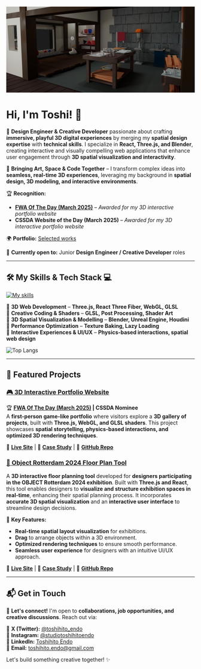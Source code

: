 
![Banner Image](/assets/portfolio-website-banner.jpg)

# Hi, I'm Toshi! 👋

🚀 **Design Engineer & Creative Developer** passionate about crafting **immersive, playful 3D digital experiences** by merging my **spatial design expertise** with **technical skills**. I specialize in **React, Three.js, and Blender**, creating interactive and visually compelling web applications that enhance user engagement through **3D spatial visualization and interactivity**.

🎨 **Bringing Art, Space & Code Together** – I transform complex ideas into **seamless, real-time 3D experiences**, leveraging my background in **spatial design, 3D modeling, and interactive environments**.

🏆 **Recognition:** 
- **[FWA Of The Day (March 2025)](https://thefwa.com/cases/a-3d-game-like-portfolio)** – *Awarded for my 3D interactive portfolio website*
- **CSSDA Website of the Day (March 2025)** – *Awarded for my 3D interactive portfolio website*

🌍 **Portfolio:** [Selected works](https://toshihito-endo.com/works)

💼 **Currently open to:** Junior **Design Engineer / Creative Developer** roles  

---

## 🛠 My Skills & Tech Stack 💻 

[![My skills](https://skillicons.dev/icons?i=html,css,js,react,threejs,tailwind,cpp,blender,unreal,figma,arduino)](https://skillicons.dev)

🔹 **3D Web Development** – **Three.js, React Three Fiber, WebGL, GLSL**  
🔹 **Creative Coding & Shaders** – **GLSL, Post Processing, Shader Art**  
🔹 **3D Spatial Visualization & Modelling** – **Blender, Unreal Engine, Houdini**  
🔹 **Performance Optimization** – **Texture Baking, Lazy Loading**  
🔹 **Interactive Experiences & UI/UX** – **Physics-based interactions, spatial web design**  

![Top Langs](https://github-readme-stats.vercel.app/api/top-langs/?username=gentlehorse&layout=compact&card_width=400) 

---

## 🚀 Featured Projects 

### [🎮 3D Interactive Portfolio Website](https://toshihito-endo.com)
🏆 **[FWA Of The Day (March 2025)](https://thefwa.com/cases/a-3d-game-like-portfolio) | CSSDA Nominee**  
A **first-person game-like portfolio** where visitors explore a **3D gallery of projects**, built with **Three.js, WebGL, and GLSL shaders**. This project showcases **spatial storytelling, physics-based interactions, and optimized 3D rendering techniques**.

🔗 **[Live Site](https://toshihito-endo.com)**  | 📖 **[Case Study](https://toshihito-endo.com/portfolio-website)** | 💾 **[GitHub Repo](https://github.com/GentleHorse/Portfolio)**

### [📐 Object Rotterdam 2024 Floor Plan Tool](https://object-rotterdam-2024-floor-plan.vercel.app/)
A **3D interactive floor planning tool** developed for **designers participating in the OBJECT Rotterdam 2024 exhibition**. Built with **Three.js and React**, this tool enables designers to **visualize and structure exhibition spaces in real-time**, enhancing their spatial planning process. It incorporates **accurate 3D spatial visualization** and an **interactive user interface** to streamline design decisions.

🔹 **Key Features:**
- **Real-time spatial layout visualization** for exhibitions.
- **Drag** to arrange objects within a 3D environment.
- **Optimized rendering techniques** to ensure smooth performance.
- **Seamless user experience** for designers with an intuitive UI/UX approach.

🔗 **[Live Site](https://object-rotterdam-2024-floor-plan.vercel.app/)** | 📖 **[Case Study](https://toshihito-endo.com/object-rotterdam-2024)** | 💾 **[GitHub Repo](https://github.com/GentleHorse/ObjectRotterdam2024FloorPlan)**  

---

## 📬 Get in Touch 

💌 **Let's connect!** I'm open to **collaborations, job opportunities, and creative discussions**. Reach out via:

📌 **X (Twitter):** [@toshihito_endo](https://x.com/toshihito_endo)  
📌 **Instagram:** [@studiotoshihitoendo](https://www.instagram.com/studiotoshihitoendo/)  
📌 **LinkedIn:** [Toshihito Endo](https://www.linkedin.com/in/toshihito-endo-a68a82172/)  
📌 **Email:** [toshihito.endo@gmail.com](mailto:toshihito.endo@gmail.com)  

Let's build something creative together! ✨
